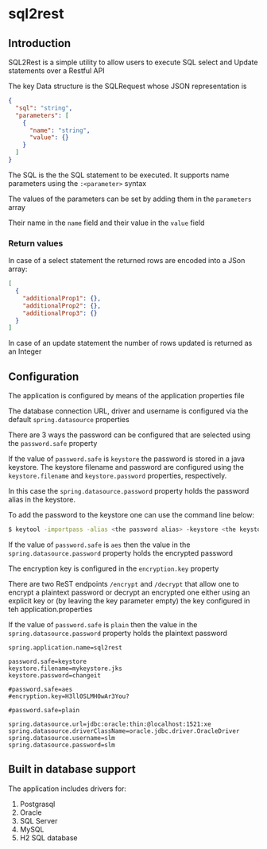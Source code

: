 # sql2rest

## Introduction

SQL2Rest is a simple utility to allow users to execute SQL select and Update statements over a Restful API

The key Data structure is the SQLRequest whose JSON representation is

```json
{
  "sql": "string",
  "parameters": [
    {
      "name": "string",
      "value": {}
    }
  ]
}
```

The SQL is the the SQL statement to be executed. It supports name parameters using the ``:<parameter>`` syntax

The values of the parameters can be set by adding them in the ``parameters`` array 

Their name in the ``name`` field and their value in the ``value`` field

### Return values

In case of a select statement the returned rows are encoded into a JSon array:

```json
[
  {
    "additionalProp1": {},
    "additionalProp2": {},
    "additionalProp3": {}
  }
]
```

In case of an update statement the number of rows updated is returned as an Integer

## Configuration

The application is configured by means of the application properties file

The database connection URL, driver and username is configured via the default ``spring.datasource`` properties

There are 3 ways the password can be configured that are selected using the ``password.safe`` property

If the value of ``password.safe`` is ``keystore`` the password is stored in a java keystore. The keystore filename and password are configured using the ``keystore.filename`` and ``keystore.password`` properties, respectively.

In this case the ``spring.datasource.password`` property holds the password alias in the keystore.

To add the password to the keystore one can use the command line below:
```bash
$ keytool -importpass -alias <the password alias> -keystore <the keystore filename> -storepass <the keystore password>
```

If the value of ``password.safe`` is ``aes`` then the value in the ``spring.datasource.password`` property holds the encrypted password

The encryption key is configured in the ``encryption.key`` property

There are two ReST endpoints ``/encrypt`` and ``/decrypt`` that allow one to encrypt a plaintext password or decrypt an encrypted one either using an explicit key or (by leaving the key parameter empty) the key configured in teh application.properties


If the value of ``password.safe`` is ``plain`` then the value in the ``spring.datasource.password`` property holds the plaintext password

```properties
spring.application.name=sql2rest

password.safe=keystore
keystore.filename=mykeystore.jks
keystore.password=changeit

#password.safe=aes
#encryption.key=H3ll0SLMH0wAr3You?

#password.safe=plain

spring.datasource.url=jdbc:oracle:thin:@localhost:1521:xe
spring.datasource.driverClassName=oracle.jdbc.driver.OracleDriver
spring.datasource.username=slm
spring.datasource.password=slm
```

## Built in database support

The application includes drivers for:

1. Postgrasql
2. Oracle
3. SQL Server
4. MySQL
5. H2 SQL database